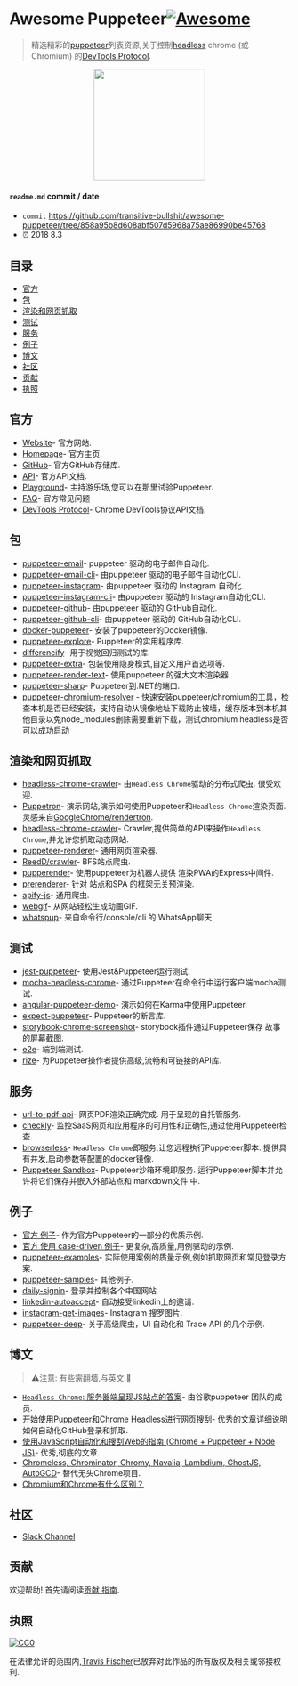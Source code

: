 

# Awesome Puppeteer[![Awesome](https://cdn.rawgit.com/sindresorhus/awesome/d7305f38d29fed78fa85652e3a63e154dd8e8829/media/badge.svg)](https://github.com/sindresorhus/awesome)

> 精选精彩的[puppeteer](https://developers.google.com/web/tools/puppeteer/)列表资源,关于控制[headless](https://developers.google.com/web/updates/2017/04/headless-chrome) chrome (或 Chromium) 的[DevTools Protocol](https://chromedevtools.github.io/devtools-protocol/). 

<p align="center">
  <img width="200" src="https://cdn.rawgit.com/transitive-bullshit/awesome-puppeteer/master/logo.png">
</p>

#### `readme.md` commit / date

- `commit` https://github.com/transitive-bullshit/awesome-puppeteer/tree/858a95b8d608abf507d5968a75ae86990be45768
- ⏰ 2018 8.3

## 目录

<!-- START doctoc generated TOC please keep comment here to allow auto update -->
<!-- DON'T EDIT THIS SECTION, INSTEAD RE-RUN doctoc TO UPDATE -->


- [官方](#%E5%AE%98%E6%96%B9)
- [包](#%E5%8C%85)
- [渲染和网页抓取](#%E6%B8%B2%E6%9F%93%E5%92%8C%E7%BD%91%E9%A1%B5%E6%8A%93%E5%8F%96)
- [测试](#%E6%B5%8B%E8%AF%95)
- [服务](#%E6%9C%8D%E5%8A%A1)
- [例子](#%E4%BE%8B%E5%AD%90)
- [博文](#%E5%8D%9A%E6%96%87)
- [社区](#%E7%A4%BE%E5%8C%BA)
- [贡献](#%E8%B4%A1%E7%8C%AE)
- [执照](#%E6%89%A7%E7%85%A7)

<!-- END doctoc generated TOC please keep comment here to allow auto update -->

## 官方

-   [Website](https://pptr.dev)- 官方网站. 
-   [Homepage](https://developers.google.com/web/tools/puppeteer)- 官方主页. 
-   [GitHub](https://github.com/GoogleChrome/puppeteer)- 官方GitHub存储库. 
-   [API](https://github.com/GoogleChrome/puppeteer/blob/master/docs/api.md)- 官方API文档. 
-   [Playground](https://try-puppeteer.appspot.com)- 主持游乐场,您可以在那里试验Puppeteer. 
-   [FAQ](https://developers.google.com/web/tools/puppeteer/faq)- 官方常见问题
-   [DevTools Protocol](https://chromedevtools.github.io/devtools-protocol/)-  Chrome DevTools协议API文档. 

## 包

-   [puppeteer-email](https://github.com/transitive-bullshit/puppeteer-email)- puppeteer 驱动的电子邮件自动化. 
-   [puppeteer-email-cli](https://github.com/transitive-bullshit/puppeteer-email/tree/master/packages/puppeteer-email-cli)- 由puppeteer 驱动的电子邮件自动化CLI. 
-   [puppeteer-instagram](https://github.com/transitive-bullshit/puppeteer-instagram)- 由puppeteer 驱动的 Instagram 自动化. 
-   [puppeteer-instagram-cli](https://github.com/transitive-bullshit/puppeteer-instagram-cli)- 由puppeteer 驱动的 Instagram自动化CLI. 
-   [puppeteer-github](https://github.com/transitive-bullshit/puppeteer-github)- 由puppeteer 驱动的 GitHub自动化. 
-   [puppeteer-github-cli](https://github.com/transitive-bullshit/puppeteer-github-cli)- 由puppeteer 驱动的 GitHub自动化CLI. 
-   [docker-puppeteer](https://github.com/alekzonder/docker-puppeteer)- 安装了puppeteer的Docker镜像. 
-   [puppeteer-explore](https://github.com/laispace/puppeteer-explore)- Puppeteer的实用程序库. 
-   [differencify](https://github.com/NimaSoroush/differencify)- 用于视觉回归测试的库. 
-   [puppeteer-extra](https://github.com/berstend/puppeteer-extra)- 包装使用隐身模式,自定义用户首选项等. 
-   [puppeteer-render-text](https://github.com/transitive-bullshit/puppeteer-render-text)- 使用puppeteer 的强大文本渲染器. 
-   [puppeteer-sharp](https://github.com/kblok/puppeteer-sharp)-  Puppeteer到.NET的端口. 
-   [puppeteer-chromium-resolver](https://github.com/cenfun/puppeteer-chromium-resolver) - 快速安装puppeteer/chromium的工具，检查本机是否已经安装，支持自动从镜像地址下载防止被墙，缓存版本到本机其他目录以免node_modules删除需要重新下载，测试chromium headless是否可以成功启动

## 渲染和网页抓取

-   [headless-chrome-crawler](https://github.com/yujiosaka/headless-chrome-crawler)- 由`Headless Chrome`驱动的分布式爬虫. 很受欢迎. 
-   [Puppetron](https://github.com/cheeaun/puppetron)- 演示网站,演示如何使用Puppeteer和`Headless Chrome`渲染页面. 灵感来自[GoogleChrome/rendertron](https://github.com/GoogleChrome/rendertron). 
-   [headless-chrome-crawler](https://github.com/yujiosaka/headless-chrome-crawler)-  Crawler,提供简单的API来操作`Headless Chrome`,并允许您抓取动态网站. 
-   [puppeteer-renderer](https://github.com/zenato/puppeteer-renderer)- 通用网页渲染器. 
-   [ReedD/crawler](https://github.com/ReedD/crawler)-  BFS站点爬虫. 
-   [pupperender](https://github.com/LasaleFamine/pupperender)- 使用puppeteer为机器人提供 渲染PWA的Express中间件. 
-   [prerenderer](https://github.com/Tribex/prerenderer)- 针对 站点和SPA 的框架无关预渲染. 
-   [apify-js](https://github.com/apifytech/apify-js)- 通用爬虫. 
-   [webgif](https://github.com/anishkny/webgif)- 从网站轻松生成动画GIF. 
-   [whatspup](https://github.com/sarfraznawaz2005/whatspup)- 来自命令行/console/cli 的 WhatsApp聊天

## 测试

-   [jest-puppeteer](https://github.com/smooth-code/jest-puppeteer)- 使用Jest&Puppeteer运行测试. 
-   [mocha-headless-chrome](https://github.com/direct-adv-interfaces/mocha-headless-chrome)- 通过Puppeteer在命令行中运行客户端mocha测试. 
-   [angular-puppeteer-demo](https://github.com/Quramy/angular-puppeteer-demo)- 演示如何在Karma中使用Puppeteer. 
-   [expect-puppeteer](https://github.com/smooth-code/jest-puppeteer/tree/master/packages/expect-puppeteer)-  Puppeteer的断言库. 
-   [storybook-chrome-screenshot](https://github.com/tsuyoshiwada/storybook-chrome-screenshot)- storybook插件通过Puppeteer保存 故事 的屏幕截图. 
-   [e2e](https://github.com/dollarshaveclub/e2e)- 端到端测试. 
-   [rize](https://github.com/g-plane/rize)- 为Puppeteer操作者提供高级,流畅和可链接的API库. 

## 服务

-   [url-to-pdf-api](https://github.com/alvarcarto/url-to-pdf-api)- 网页PDF渲染正确完成. 用于呈现的自托管服务. 
-   [checkly](https://checklyhq.com)- 监控SaaS网页和应用程序的可用性和正确性,通过使用Puppeteer检查. 
-   [browserless](https://github.com/joelgriffith/browserless)- `Headless Chrome`即服务,让您远程执行Puppeteer脚本. 提供具有并发,启动参数等配置的docker镜像. 
-   [Puppeteer Sandbox](https://puppeteersandbox.com)-  Puppeteer沙箱环境即服务. 运行Puppeteer脚本并允许将它们保存并嵌入外部站点和 markdown文件 中. 

## 例子

-   [官方 例子](https://github.com/GoogleChrome/puppeteer/tree/master/examples/)- 作为官方Puppeteer的一部分的优质示例. 
-   [官方 使用 case-driven 例子](https://github.com/GoogleChromeLabs/puppeteer-examples)- 更复杂,高质量,用例驱动的示例. 
-   [puppeteer-examples](https://github.com/checkly/puppeteer-examples)- 实际使用案例的质量示例,例如抓取网页和常见登录方案. 
-   [puppeteer-samples](https://github.com/sweekson/puppeteer-samples)- 其他例子. 
-   [daily-signin](https://github.com/yidinghan/daily-signin)- 登录并控制各个中国网站. 
-   [linkedin-autoaccept](https://github.com/MRdotB/linkedin-autoaccept)- 自动接受linkedin上的邀请. 
-   [instagram-get-images](https://github.com/aofdev/instagram-get-images)-  Instagram 搜罗图片. 
-   [puppeteer-deep](https://github.com/zhentaoo/puppeteer-deep)- 关于高级爬虫，UI 自动化和 Trace API 的几个示例. 

## 博文

> ⚠️注意: 有些需翻墙,与英文 

-   [`Headless Chrome`: 服务器端呈现JS站点的答案](https://developers.google.com/web/tools/puppeteer/articles/ssr)- 由谷歌puppeteer 团队的成员. 
-   [开始使用Puppeteer和Chrome Headless进行网页搜刮](https://medium.com/@e_mad_ehsan/getting-started-with-puppeteer-and-chrome-headless-for-web-scrapping-6bf5979dee3e)- 优秀的文章详细说明如何自动化GitHub登录和抓取. 
-   [使用JavaScript自动化和搜刮Web的指南 (Chrome + Puppeteer + Node JS)](https://codeburst.io/a-guide-to-automating-scraping-the-web-with-javascript-chrome-puppeteer-node-js-b18efb9e9921)- 优秀,彻底的文章. 
-   [Chromeless, Chrominator, Chromy, Navalia, Lambdium, GhostJS, AutoGCD](https://medium.com/@kensoh/chromeless-chrominator-chromy-navalia-lambdium-ghostjs-autogcd-ef34bcd26907)- 替代无头Chrome项目. 
-   [Chromium和Chrome有什么区别？](https://www.howtogeek.com/202825/what%E2%80%99s-the-difference-between-chromium-and-chrome/)

## 社区

-   [Slack Channel](https://join.slack.com/t/puppeteer/shared_invite/enQtMzU4MjIyMDA5NTM4LTM1OTdkNDhlM2Y4ZGUzZDdjYjM5ZWZlZGFiZjc4MTkyYTVlYzIzYjU5NDIyNzgyMmFiNDFjN2UzNWU0N2ZhZDc)

## 贡献

欢迎帮助! 首先请阅读[贡献 指南](https://github.com/transitive-bullshit/awesome-puppeteer/blob/master/contributing.md). 

## 执照

[![CC0](http://mirrors.creativecommons.org/presskit/buttons/88x31/svg/cc-zero.svg)](http://creativecommons.org/publicdomain/zero/1.0)

在法律允许的范围内,[Travis Fischer](https://github.com/transitive-bullshit)已放弃对此作品的所有版权及相关或邻接权利. 
